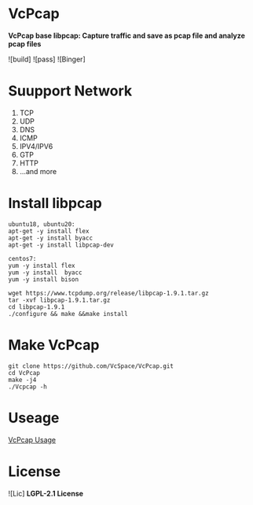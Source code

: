 # VcPcap
**VcPcap base libpcap: Capture traffic and save as pcap file and analyze pcap files**

![build] ![pass] ![Binger]

# Suupport Network
1. TCP
2. UDP
3. DNS
4. ICMP
5. IPV4/IPV6
6. GTP
7. HTTP
8. ...and more


# Install libpcap
```
ubuntu18, ubuntu20: 
apt-get -y install flex
apt-get -y install byacc
apt-get -y install libpcap-dev

centos7:
yum -y install flex 
yum -y install  byacc 
yum -y install bison

wget https://www.tcpdump.org/release/libpcap-1.9.1.tar.gz
tar -xvf libpcap-1.9.1.tar.gz
cd libpcap-1.9.1
./configure && make &&make install
```
# Make VcPcap
```
git clone https://github.com/VcSpace/VcPcap.git
cd VcPcap
make -j4
./Vcpcap -h
```

# Useage
[VcPcap Usage](https://VcSpace.github.io/post/VcPcap)

# License
![Lic]  **LGPL-2.1 License**
